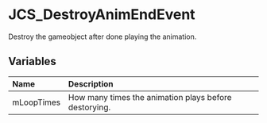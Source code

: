 # JCS_DestroyAnimEndEvent

Destroy the gameobject after done playing the animation.

## Variables

| Name       | Description                                           |
|:-----------|:------------------------------------------------------|
| mLoopTimes | How many times the animation plays before destorying. |

